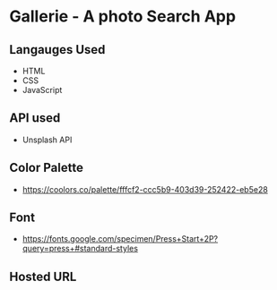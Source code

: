 # Gallerie - A photo Search App

## Langauges Used

- HTML
- CSS
- JavaScript

## API used
- Unsplash API

## Color Palette
- https://coolors.co/palette/fffcf2-ccc5b9-403d39-252422-eb5e28

## Font
- https://fonts.google.com/specimen/Press+Start+2P?query=press+#standard-styles

## Hosted URL

